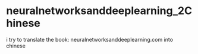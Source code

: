 # neuralnetworksanddeeplearning_2Chinese
i try to translate the book: neuralnetworksanddeeplearning.com  into chinese
